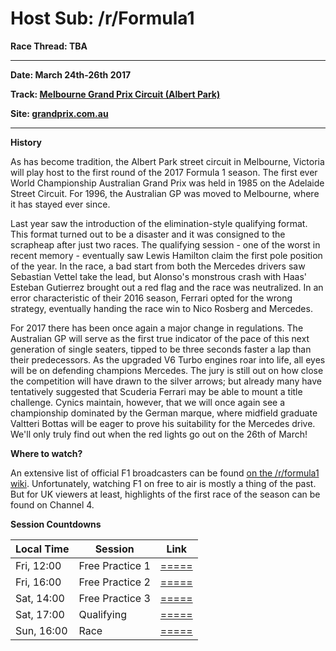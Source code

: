 # Host Sub: /r/Formula1

**Race Thread: TBA**

---
**Date: March 24th-26th 2017**

**Track: [Melbourne Grand Prix Circuit (Albert Park)](https://en.wikipedia.org/wiki/Melbourne_Grand_Prix_Circuit#/media/File:Albert_Lake_Park_Street_Circuit_in_Melbourne,_Australia.svg)**

**Site: [grandprix.com.au](http://www.grandprix.com.au/)**

---

**History**

As has become tradition, the Albert Park street circuit in Melbourne, Victoria will play host to the first round of the 2017 Formula 1 season. The first ever World Championship Australian Grand Prix was held in 1985 on the Adelaide Street Circuit. For 1996, the Australian GP was moved to Melbourne, where it has stayed ever since.

Last year saw the introduction of the elimination-style qualifying format. This format turned out to be a disaster and it was consigned to the scrapheap after just two races. The qualifying session - one of the worst in recent memory - eventually saw Lewis Hamilton claim the first pole position of the year. In the race, a bad start from both the Mercedes drivers saw Sebastian Vettel take the lead, but Alonso's monstrous crash with Haas' Esteban Gutierrez brought out a red flag and the race was neutralized. In an error characteristic of their 2016 season, Ferrari opted for the wrong strategy, eventually handing the race win to Nico Rosberg and Mercedes.

For 2017 there has been once again a major change in regulations. The Australian GP will serve as the first true indicator of the pace of this next generation of single seaters, tipped to be three seconds faster a lap than their predecessors. As the upgraded V6 Turbo engines roar into life, all eyes will be on defending champions Mercedes. The jury is still out on how close the competition will have drawn to the silver arrows; but already many have tentatively suggested that Scuderia Ferrari may be able to mount a title challenge. Cynics maintain, however, that we will once again see a championship dominated by the German marque, where midfield graduate Valtteri Bottas will be eager to prove his suitability for the Mercedes drive. We'll only truly find out when the red lights go out on the 26th of March!

**Where to watch?**

An extensive list of official F1 broadcasters can be found [on the /r/formula1 wiki](https://www.reddit.com/r/formula1/wiki/index#wiki_where_to_watch). Unfortunately, watching F1 on free to air is mostly a thing of the past. But for UK viewers at least, highlights of the first race of the season can be found on Channel 4.

**Session Countdowns**

| Local Time | Session         | Link                                                                                                                 |
|------------|-----------------|----------------------------------------------------------------------------------------------------------------------|
| Fri, 12:00 | Free Practice 1 | [=====](https://www.timeanddate.com/countdown/to?iso=20170324T12&p0=152&msg=Australian+GP+-+FP1&font=cursive)        |
| Fri, 16:00 | Free Practice 2 | [=====](https://www.timeanddate.com/countdown/to?iso=20170324T16&p0=152&msg=Australian+GP+-+FP2&font=cursive)        |
| Sat, 14:00 | Free Practice 3 | [=====](https://www.timeanddate.com/countdown/to?iso=20170325T14&p0=152&msg=Australian+GP+-+FP3&font=cursive)         |
| Sat, 17:00 | Qualifying      | [=====](https://www.timeanddate.com/countdown/to?iso=20170325T17&p0=152&msg=Australian+GP+-+Qualifying&font=cursive) |
| Sun, 16:00 | Race            | [=====](https://www.timeanddate.com/countdown/to?iso=20170326T16&p0=152&msg=Australian+GP+-+Race&font=cursive)       |
